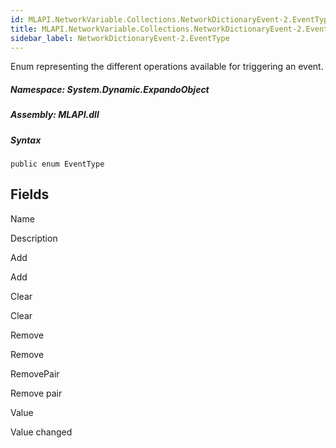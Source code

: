 ```yaml
---  
id: MLAPI.NetworkVariable.Collections.NetworkDictionaryEvent-2.EventType  
title: MLAPI.NetworkVariable.Collections.NetworkDictionaryEvent-2.EventType
sidebar_label: NetworkDictionaryEvent-2.EventType
---
```


<div class="markdown level0 summary">

Enum representing the different operations available for triggering an
event.

</div>

<div class="markdown level0 conceptual">

</div>

##### **Namespace**: System.Dynamic.ExpandoObject

##### **Assembly**: MLAPI.dll

##### Syntax

    public enum EventType

## Fields

Name

Description

Add

Add

Clear

Clear

Remove

Remove

RemovePair

Remove pair

Value

Value changed
